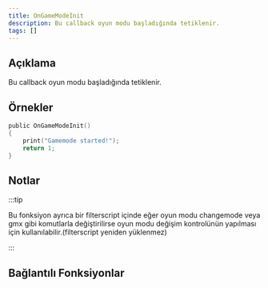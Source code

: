 ```yaml
---
title: OnGameModeInit
description: Bu callback oyun modu başladığında tetiklenir.
tags: []
---
```


## Açıklama

Bu callback oyun modu başladığında tetiklenir.

## Örnekler

```c
public OnGameModeInit()
{
    print("Gamemode started!");
    return 1;
}
```

## Notlar

:::tip

Bu fonksiyon ayrıca bir filterscript içinde eğer oyun modu changemode veya gmx gibi komutlarla değiştirilirse oyun modu değişim kontrolünün yapılması için kullanılabilir.(filterscript yeniden yüklenmez)

:::

## Bağlantılı Fonksiyonlar
